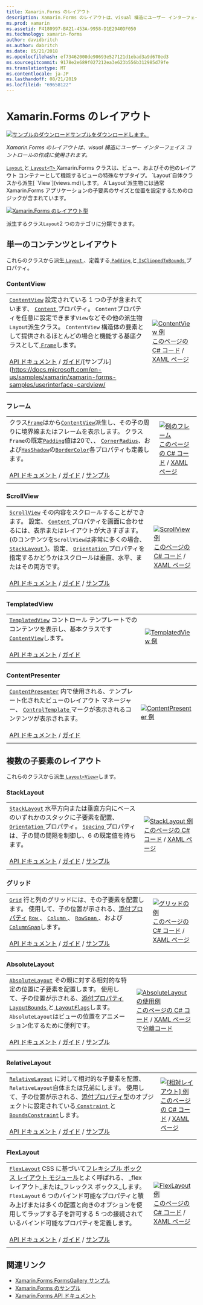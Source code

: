 ```yaml
---
title: Xamarin.Forms のレイアウト
description: Xamarin.Forms のレイアウトは、visual 構造にユーザー インターフェイス コントロールの作成に使用されます。 この記事では、Xamarin.Forms のレイアウトを示します。
ms.prod: xamarin
ms.assetid: F4180997-BA21-453A-9958-D1E2940DF050
ms.technology: xamarin-forms
author: davidbritch
ms.author: dabritch
ms.date: 05/21/2018
ms.openlocfilehash: ef73462000de90693e527121d1ebad3a9d670ed3
ms.sourcegitcommit: 9178e2e689f027212ea3e623b556b312985d79fe
ms.translationtype: MT
ms.contentlocale: ja-JP
ms.lasthandoff: 08/21/2019
ms.locfileid: "69658122"
---
```

# <a name="xamarinforms-layouts"></a>Xamarin.Forms のレイアウト

[![サンプルのダウンロード](~/media/shared/download.png)サンプルをダウンロードします。](https://docs.microsoft.com/samples/xamarin/xamarin-forms-samples/formsgallery)

_Xamarin.Forms のレイアウトは、visual 構造にユーザー インターフェイス コントロールの作成に使用されます。_

[ `Layout` ](xref:Xamarin.Forms.Layout)と[ `Layout<T>` ](xref:Xamarin.Forms.Layout`1) Xamarin.Forms クラスは、ビュー、およびその他のレイアウト コンテナーとして機能するビューの特殊なサブタイプ。 `Layout`自体クラスから派生[ `View`](views.md)します。 A`Layout`派生物には通常 Xamarin.Forms アプリケーションの子要素のサイズと位置を設定するためのロジックが含まれています。

[![Xamarin.Forms のレイアウト型](layouts-images/layouts-sml.png "Xamarin.Forms レイアウト型")](layouts-images/layouts.png#lightbox "Xamarin.Forms のレイアウトの種類")

派生するクラス`Layout`2 つのカテゴリに分類できます。

## <a name="layouts-with-single-content"></a>単一のコンテンツとレイアウト

これらのクラスから派生[ `Layout` ](xref:Xamarin.Forms.Layout)、定義する[ `Padding` ](xref:Xamarin.Forms.Layout.Padding)と[ `IsClippedToBounds` ](xref:Xamarin.Forms.Layout.IsClippedToBounds)プロパティ。

<a name="contentView" />

### <a name="contentview"></a>ContentView

|     |     |
| --- | --- |
| [`ContentView`](xref:Xamarin.Forms.ContentView) 設定されている 1 つの子が含まれています、 [ `Content` ](xref:Xamarin.Forms.ContentView.Content)プロパティ。 `Content`プロパティを任意に設定できます`View`などその他の派生物`Layout`派生クラス。 `ContentView` 構造体の要素として提供されるほとんどの場合と機能する基底クラスとして[ `Frame`](#frame)します。<br /><br />[API ドキュメント](xref:Xamarin.Forms.ContentView) / [ガイド](~/xamarin-forms/user-interface/layouts/contentview.md)/[サンプル] (https://docs.microsoft.com/en-us/samples/xamarin/xamarin-forms-samples/userinterface-cardview/ | [![ContentView 例](layouts-images/ContentView.png "ContentView 例")](layouts-images/ContentView-Large.png#lightbox "ContentView 例")<br />[このページの C# コード](https://github.com/xamarin/xamarin-forms-samples/blob/master/FormsGallery/FormsGallery/FormsGallery/CodeExamples/ContentViewDemoPage.cs) / [XAML ページ](https://github.com/xamarin/xamarin-forms-samples/blob/master/FormsGallery/FormsGallery/FormsGallery/XamlExamples/ContentViewDemoPage.xaml) |
|     |     |

<a named="frame" />

### <a name="frame"></a>フレーム

|     |     |
| --- | --- |
| クラス[`Frame`](xref:Xamarin.Forms.Frame)はから[`ContentView`](#contentView)派生し、その子の周りに境界線またはフレームを表示します。 クラス`Frame`の既定[`Padding`](xref:Xamarin.Forms.Layout.Padding)値は20で、、 [`CornerRadius`](xref:Xamarin.Forms.Frame.CornerRadius)、および[`HasShadow`](xref:Xamarin.Forms.Frame.HasShadow)の[`BorderColor`](xref:Xamarin.Forms.Frame.BorderColor)各プロパティも定義します。<br /><br />[API ドキュメント](xref:Xamarin.Forms.Frame) / [ガイド](~/xamarin-forms/user-interface/layouts/frame.md) / [サンプル](https://docs.microsoft.com/en-us/samples/xamarin/xamarin-forms-samples/userinterface-frame/) | [![例のフレーム](layouts-images/Frame.png "フレーム例")](layouts-images/Frame-Large.png#lightbox "フレームの例")<br />[このページの C# コード](https://github.com/xamarin/xamarin-forms-samples/blob/master/FormsGallery/FormsGallery/FormsGallery/CodeExamples/FrameDemoPage.cs) / [XAML ページ](https://github.com/xamarin/xamarin-forms-samples/blob/master/FormsGallery/FormsGallery/FormsGallery/XamlExamples/FrameDemoPage.xaml) |
|     |     |

<a name="scrollView" />

### <a name="scrollview"></a>ScrollView

|     |     |
| --- | --- |
| [`ScrollView`](xref:Xamarin.Forms.ScrollView) その内容をスクロールすることができます。 設定、 [ `Content` ](xref:Xamarin.Forms.ScrollView.Content)プロパティを画面に合わせるには、表示またはレイアウトが大きすぎます。 (のコンテンツを`ScrollView`は非常に多くの場合、 [ `StackLayout` ](#stackLayout))。設定、 [ `Orientation` ](xref:Xamarin.Forms.ScrollView.Orientation)プロパティを指定するかどうかはスクロールは垂直、水平、またはその両方です。<br /><br />[API ドキュメント](xref:Xamarin.Forms.ScrollView) / [ガイド](~/xamarin-forms/user-interface/layouts/scroll-view.md) / [サンプル](https://docs.microsoft.com/samples/xamarin/xamarin-forms-samples/userinterface-layout) | [![ScrollView 例](layouts-images/ScrollView.png "ScrollView 例")](layouts-images/ScrollView-Large.png#lightbox "ScrollView 例")<br />[このページの C# コード](https://github.com/xamarin/xamarin-forms-samples/blob/master/FormsGallery/FormsGallery/FormsGallery/CodeExamples/ScrollViewDemoPage.cs) / [XAML ページ](https://github.com/xamarin/xamarin-forms-samples/blob/master/FormsGallery/FormsGallery/FormsGallery/XamlExamples/ScrollViewDemoPage.xaml) |
|     |     |

### <a name="templatedview"></a>TemplatedView

|     |     |
| --- | --- |
| [`TemplatedView`](xref:Xamarin.Forms.TemplatedView) コントロール テンプレートでのコンテンツを表示し、基本クラスです[ `ContentView`](#contentView)します。<br /><br />[API ドキュメント](xref:Xamarin.Forms.TemplatedView) / [ガイド](~/xamarin-forms/app-fundamentals/templates/control-templates/index.md) | [![TemplatedView 例](layouts-images/TemplatedView.png "TemplatedView 例")](layouts-images/TemplatedView.png#lightbox "TemplatedView 例") |
|     |     |

### <a name="contentpresenter"></a>ContentPresenter

|     |     |
| --- | --- |
| [`ContentPresenter`](xref:Xamarin.Forms.ContentPresenter) 内で使用される、テンプレート化されたビューのレイアウト マネージャー、 [ `ControlTemplate` ](xref:Xamarin.Forms.ControlTemplate)マークが表示されるコンテンツが表示されます。<br /><br />[API ドキュメント](xref:Xamarin.Forms.ContentPresenter) / [ガイド](~/xamarin-forms/app-fundamentals/templates/control-templates/index.md) | [![ContentPresenter 例](layouts-images/ContentPresenter.png "ContentPresenter 例")](layouts-images/ContentPresenter.png#lightbox "ContentPresenter の例") |
|     |     |

## <a name="layouts-with-multiple-children"></a>複数の子要素のレイアウト

これらのクラスから派生[ `Layout<View>`](xref:Xamarin.Forms.Layout`1)します。

<a name="stackLayout" />

### <a name="stacklayout"></a>StackLayout

|     |     |
| --- | --- |
| [`StackLayout`](xref:Xamarin.Forms.StackLayout) 水平方向または垂直方向にベースのいずれかのスタックに子要素を配置、 [ `Orientation` ](xref:Xamarin.Forms.StackLayout.Orientation)プロパティ。 [ `Spacing` ](xref:Xamarin.Forms.StackLayout.Spacing)プロパティは、子の間の間隔を制御し、6 の既定値を持ちます。<br /><br />[API ドキュメント](xref:Xamarin.Forms.StackLayout) / [ガイド](~/xamarin-forms/user-interface/layouts/stack-layout.md) / [サンプル](https://docs.microsoft.com/samples/xamarin/xamarin-forms-samples/userinterface-layout)| [![StackLayout 例](layouts-images/StackLayout.png "StackLayout 例")](layouts-images/StackLayout-Large.png#lightbox "StackLayout 例")<br />[このページの C# コード](https://github.com/xamarin/xamarin-forms-samples/blob/master/FormsGallery/FormsGallery/FormsGallery/CodeExamples/StackLayoutDemoPage.cs) / [XAML ページ](https://github.com/xamarin/xamarin-forms-samples/blob/master/FormsGallery/FormsGallery/FormsGallery/XamlExamples/StackLayoutDemoPage.xaml) |
|     |     |

<a name="grid" />

### <a name="grid"></a>グリッド

|     |     |
| --- | --- |
| [`Grid`](xref:Xamarin.Forms.Grid) 行と列のグリッドには、その子要素を配置します。 使用して、子の位置が示される、[添付プロパティ](~/xamarin-forms/xaml/attached-properties.md) [ `Row` ](xref:Xamarin.Forms.Grid.RowProperty)、 [ `Column` ](xref:Xamarin.Forms.Grid.ColumnProperty)、 [ `RowSpan` ](xref:Xamarin.Forms.Grid.RowSpanProperty)、および[ `ColumnSpan`](xref:Xamarin.Forms.Grid.ColumnSpanProperty)します。<br /><br />[API ドキュメント](xref:Xamarin.Forms.Grid) / [ガイド](~/xamarin-forms/user-interface/layouts/grid.md) / [サンプル](https://docs.microsoft.com/samples/xamarin/xamarin-forms-samples/userinterface-layout) | [![グリッドの例](layouts-images/Grid.png "グリッド例")](layouts-images/Grid-Large.png#lightbox "グリッドの例")<br />[このページの C# コード](https://github.com/xamarin/xamarin-forms-samples/blob/master/FormsGallery/FormsGallery/FormsGallery/CodeExamples/GridDemoPage.cs) / [XAML ページ](https://github.com/xamarin/xamarin-forms-samples/blob/master/FormsGallery/FormsGallery/FormsGallery/XamlExamples/GridDemoPage.xaml) |
|     |     |

### <a name="absolutelayout"></a>AbsoluteLayout

|     |     |
| --- | --- |
| [`AbsoluteLayout`](xref:Xamarin.Forms.AbsoluteLayout) その親に対する相対的な特定の位置に子要素を配置します。 使用して、子の位置が示される、[添付プロパティ](~/xamarin-forms/xaml/attached-properties.md) [ `LayoutBounds` ](xref:Xamarin.Forms.AbsoluteLayout.LayoutBoundsProperty)と[ `LayoutFlags`](xref:Xamarin.Forms.AbsoluteLayout.LayoutFlagsProperty)します。 `AbsoluteLayout`はビューの位置をアニメーション化するために便利です。<br /><br />[API ドキュメント](xref:Xamarin.Forms.AbsoluteLayout) / [ガイド](~/xamarin-forms/user-interface/layouts/absolute-layout.md) / [サンプル](https://docs.microsoft.com/samples/xamarin/xamarin-forms-samples/userinterface-layout) | [![AbsoluteLayout の使用例](layouts-images/AbsoluteLayout.png "AbsoluteLayout の使用例")](layouts-images/AbsoluteLayout-Large.png#lightbox "AbsoluteLayout の使用例")<br />[このページの C# コード](https://github.com/xamarin/xamarin-forms-samples/blob/master/FormsGallery/FormsGallery/FormsGallery/CodeExamples/AbsoluteLayoutdDemoPage.cs) / [XAML ページ](https://github.com/xamarin/xamarin-forms-samples/blob/master/FormsGallery/FormsGallery/FormsGallery/XamlExamples/AbsoluteLayoutDemoPage.xaml)で[分離コード](https://github.com/xamarin/xamarin-forms-samples/blob/master/FormsGallery/FormsGallery/FormsGallery/XamlExamples/AbsoluteLayoutDemoPage.xaml.cs) |
|     |     |

### <a name="relativelayout"></a>RelativeLayout

|     |     |
| --- | --- |
| [`RelativeLayout`](xref:Xamarin.Forms.RelativeLayout) に対して相対的な子要素を配置、`RelativeLayout`自体または兄弟にします。 使用して、子の位置が示される、[添付プロパティ](~/xamarin-forms/xaml/attached-properties.md)型のオブジェクトに設定されている[ `Constraint` ](xref:Xamarin.Forms.Constraint)と[ `BoundsConstraint`](xref:Xamarin.Forms.Constraint)します。<br /><br />[API ドキュメント](xref:Xamarin.Forms.RelativeLayout) / [ガイド](~/xamarin-forms/user-interface/layouts/relative-layout.md) / [サンプル](https://docs.microsoft.com/samples/xamarin/xamarin-forms-samples/userinterface-layout) | [![[相対レイアウト] 例](layouts-images/RelativeLayout.png "[相対レイアウト] 例")](layouts-images/RelativeLayout-Large.png#lightbox "[相対レイアウト] の使用例")<br />[このページの C# コード](https://github.com/xamarin/xamarin-forms-samples/blob/master/FormsGallery/FormsGallery/FormsGallery/CodeExamples/RelativeLayoutDemoPage.cs) / [XAML ページ](https://github.com/xamarin/xamarin-forms-samples/blob/master/FormsGallery/FormsGallery/FormsGallery/XamlExamples/RelativeLayoutDemoPage.xaml) |
|     |     |

### <a name="flexlayout"></a>FlexLayout

|     |     |
| --- | --- |
| [`FlexLayout`](xref:Xamarin.Forms.FlexLayout) CSS に基づいて[フレキシブル ボックス レイアウト モジュール](http://www.w3.org/TR/css-flexbox-1/)とよく呼ばれる、 _flex レイアウト_または_フレックス ボックス_します。 `FlexLayout` 6 つのバインド可能なプロパティと積み上げまたは多くの配置と向きのオプションを使用してラップする子を許可する 5 つの接続されているバインド可能なプロパティを定義します。<br /><br />[API ドキュメント](xref:Xamarin.Forms.FlexLayout) / [ガイド](~/xamarin-forms/user-interface/layouts/flex-layout.md) / [サンプル](https://docs.microsoft.com/samples/xamarin/xamarin-forms-samples/userinterface-flexlayoutdemos) | [![FlexLayout 例](layouts-images/FlexLayout.png "FlexLayout 例")](layouts-images/FlexLayout-Large.png#lightbox "FlexLayout 例")<br />[このページの C# コード](https://github.com/xamarin/xamarin-forms-samples/blob/master/FormsGallery/FormsGallery/FormsGallery/CodeExamples/FlexLayoutDemoPage.cs) / [XAML ページ](https://github.com/xamarin/xamarin-forms-samples/blob/master/FormsGallery/FormsGallery/FormsGallery/XamlExamples/FlexLayoutDemoPage.xaml) |
|     |     |

## <a name="related-links"></a>関連リンク

- [Xamarin.Forms FormsGallery サンプル](https://docs.microsoft.com/samples/xamarin/xamarin-forms-samples/formsgallery)
- [Xamarin.Forms のサンプル](https://docs.microsoft.com/samples/browse/?products=xamarin&term=Xamarin.Forms)
- [Xamarin.Forms API ドキュメント](https://docs.microsoft.com/dotnet/api/xamarin.forms?view=xamarin-forms)
